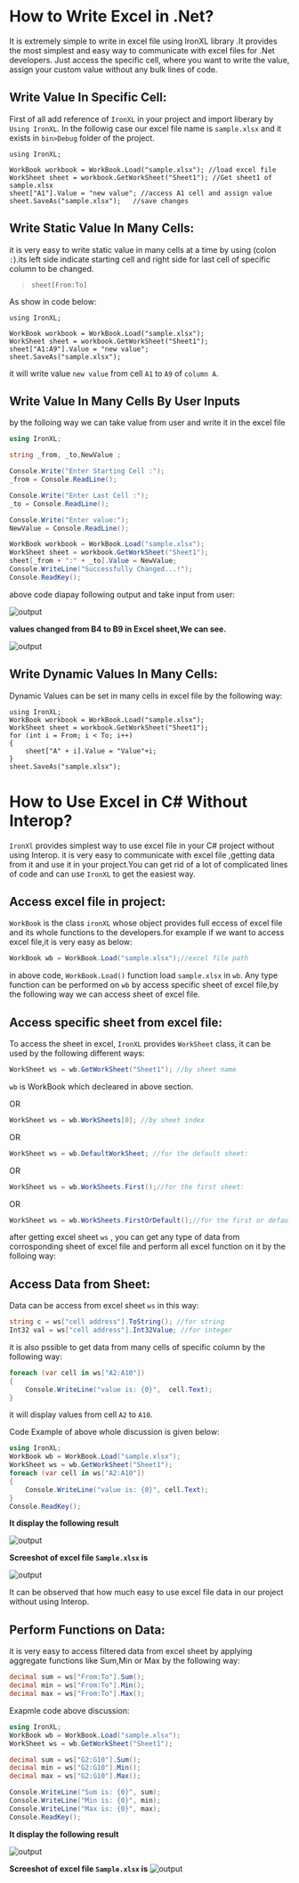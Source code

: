 # How to Write Excel in .Net?

It is extremely simple to write in excel file using IronXL library .It provides the most simplest and easy way to communicate with excel files for .Net developers. Just access the specific cell, where you want to write the value, assign your custom value without any bulk lines of code. 

## Write Value In Specific Cell:  
First of all add reference of `IronXL` in your project and import liberary by `Using IronXL`. In the followig case our excel file name is `sample.xlsx` and it exists in `bin>Debug` folder of the project.
```CSharp
using IronXL;

WorkBook workbook = WorkBook.Load("sample.xlsx"); //load excel file 
WorkSheet sheet = workbook.GetWorkSheet("Sheet1"); //Get sheet1 of sample.xlsx
sheet["A1"].Value = "new value"; //access A1 cell and assign value
sheet.SaveAs("sample.xlsx");   //save changes         
```
## Write Static Value In Many Cells:
it is very easy to write static value in many cells at a time by using (colon `:`).its left side indicate starting cell and right side for last cell of specific column to be changed.
>`sheet[From:To]`

As show in code below:
```CSharp
using IronXL;

WorkBook workbook = WorkBook.Load("sample.xlsx");
WorkSheet sheet = workbook.GetWorkSheet("Sheet1");
sheet["A1:A9"].Value = "new value";
sheet.SaveAs("sample.xlsx");            
```
it will write value `new value` from cell `A1` to `A9` of `column A`.

## Write Value In Many Cells By User Inputs
by the folloing way we can take value from user and write it in the excel file
```c#
using IronXL;

string _from, _to,NewValue ;

Console.Write("Enter Starting Cell :");
_from = Console.ReadLine();

Console.Write("Enter Last Cell :");
_to = Console.ReadLine();

Console.Write("Enter value:");
NewValue = Console.ReadLine();

WorkBook workbook = WorkBook.Load("sample.xlsx");
WorkSheet sheet = workbook.GetWorkSheet("Sheet1");
sheet[_from + ":" + _to].Value = NewValue;
Console.WriteLine("Successfully Changed...!");
Console.ReadKey();
```
above code diapay following output and take input from user:

![output](https://github.com/ubaid4/ironxl/blob/master/user_input_write_excel.png)

**values changed from B4 to B9 in Excel sheet,We can see.**

![output](https://github.com/ubaid4/ironxl/blob/master/excl_result.png)







## Write Dynamic Values In Many Cells:
Dynamic Values can be set in many cells in excel file by the following way:
```CSharp
using IronXL;
WorkBook workbook = WorkBook.Load("sample.xlsx");
WorkSheet sheet = workbook.GetWorkSheet("Sheet1");
for (int i = From; i < To; i++)
{
    sheet["A" + i].Value = "Value"+i;
}
sheet.SaveAs("sample.xlsx");  
```

# How to Use Excel in C# Without Interop?
`IronXl` provides simplest way to use excel file in your C#  project without using Interop. it is very easy to communicate with excel file ,getting data from it and use it in your project.You can get rid of a lot of complicated lines of code and can use `IronXL` to get the easiest way.
## Access excel file in project: 
`WorkBook` is the class  `ironXL` whose object provides full eccess of excel file and its whole functions to the developers.for example if we want to access excel file,it is very easy as below:
```c# 
WorkBook wb = WorkBook.Load("sample.xlsx");//excel file path
```
in above code, `WorkBook.Load()` function load `sample.xlsx` in  `wb`. Any type function can be performed on `wb` by access specific sheet of excel file,by the following way we can access sheet of excel file.

## Access specific sheet from excel file:
To access the sheet in excel, `IronXL` provides `WorkSheet` class, it can be used by the following different ways:
```c#
WorkSheet ws = wb.GetWorkSheet("Sheet1"); //by sheet name
```
`wb` is WorkBook which decleared in above section.

OR
```c#
WorkSheet ws = wb.WorkSheets[0]; //by sheet index
```
OR


```c#
WorkSheet ws = wb.DefaultWorkSheet; //for the default sheet: 
```
OR

```c#
WorkSheet ws = wb.WorkSheets.First();//for the first sheet:
```
OR

```c#
WorkSheet ws = wb.WorkSheets.FirstOrDefault();//for the first or default sheet:
```
after getting excel sheet `ws` , you can get any type of data from corrosponding sheet of excel file and perform all excel function on it by the folloing way:
## Access Data from Sheet:
Data can be access from excel sheet `ws` in this way:

```c#
string c = ws["cell address"].ToString(); //for string
Int32 val = ws["cell address"].Int32Value; //for integer
```
it is also pssible to get data from many cells of specific column by the following way:
```c#
foreach (var cell in ws["A2:A10"])
{
    Console.WriteLine("value is: {0}",  cell.Text);
}
```
it will display values from cell `A2` to `A10`.

Code Example of above whole discussion is given below:
```c#
using IronXL;
WorkBook wb = WorkBook.Load("sample.xlsx");
WorkSheet ws = wb.GetWorkSheet("Sheet1");
foreach (var cell in ws["A2:A10"])
{
    Console.WriteLine("value is: {0}", cell.Text);
}
Console.ReadKey();

```
**It display the following result**

![output](https://github.com/ubaid4/ironxl/blob/master/doc3_input1.png)

**Screeshot of excel file `Sample.xlsx` is**

![output](https://github.com/ubaid4/ironxl/blob/master/doc3_1.png)

It can be observed that how much easy to use excel file data in our project without using Interop.
## Perform Functions on Data:
it is very easy to access filtered data from excel sheet by applying aggregate functions like Sum,Min or Max by the following way:
```c#
decimal sum = ws["From:To"].Sum();
decimal min = ws["From:To"].Min();
decimal max = ws["From:To"].Max();
```
Exapmle code above discussion:

```c#
using IronXL;
WorkBook wb = WorkBook.Load("sample.xlsx");
WorkSheet ws = wb.GetWorkSheet("Sheet1");

decimal sum = ws["G2:G10"].Sum();
decimal min = ws["G2:G10"].Min();
decimal max = ws["G2:G10"].Max();

Console.WriteLine("Sum is: {0}", sum);
Console.WriteLine("Min is: {0}", min);
Console.WriteLine("Max is: {0}", max);
Console.ReadKey();

```
**It display the following result**

![output](https://github.com/ubaid4/ironxl/blob/master/doc3_output2.png)

**Screeshot of excel file `Sample.xlsx` is**
![output](https://github.com/ubaid4/ironxl/blob/master/doc3_2.png)




